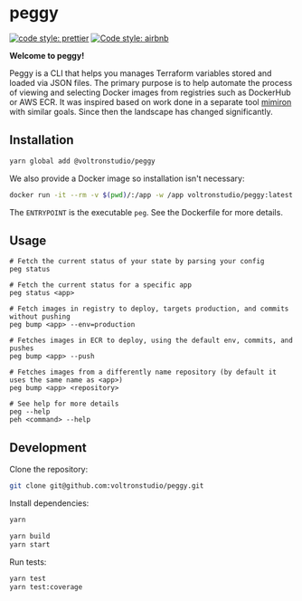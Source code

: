 # peggy

[![code style: prettier](https://img.shields.io/badge/code_style-prettier-ff69b4.svg?style=flat-square)](https://github.com/prettier/prettier)
[![Code style: airbnb](https://img.shields.io/badge/code%20style-airbnb-blue.svg)](https://github.com/airbnb/javascript)

**Welcome to peggy!**

Peggy is a CLI that helps you manages Terraform variables stored and loaded via JSON files. The primary purpose is to help automate the process of viewing and selecting Docker images from registries such as DockerHub or AWS ECR. It was inspired based on work done in a separate tool [mimiron](https://github.com/davidvuong/mimiron) with similar goals. Since then the landscape has changed significantly.

## Installation

```bash
yarn global add @voltronstudio/peggy
```

We also provide a Docker image so installation isn't necessary:

```bash
docker run -it --rm -v $(pwd)/:/app -w /app voltronstudio/peggy:latest status
```

The `ENTRYPOINT` is the executable `peg`. See the Dockerfile for more details.

## Usage

```
# Fetch the current status of your state by parsing your config
peg status

# Fetch the current status for a specific app
peg status <app>

# Fetch images in registry to deploy, targets production, and commits without pushing
peg bump <app> --env=production

# Fetches images in ECR to deploy, using the default env, commits, and pushes
peg bump <app> --push

# Fetches images from a differently name repository (by default it uses the same name as <app>)
peg bump <app> <repository>

# See help for more details
peg --help
peh <command> --help
```

## Development

Clone the repository:

```bash
git clone git@github.com:voltronstudio/peggy.git
```

Install dependencies:

```bash
yarn

yarn build
yarn start
```

Run tests:

```bash
yarn test
yarn test:coverage
```
